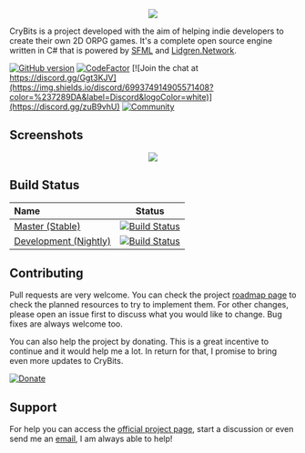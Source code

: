 <p align="center">
  <img src="https://camo.githubusercontent.com/28b7bc2cc8b19a661d442f25e2cc538071c2057b/687474703a2f2f696d673931302e696d616765736861636b2e75732f696d673931302f383237332f6b526d3561732e706e67">
</p>

CryBits is a project developed with the aim of helping indie developers to create their own 2D ORPG games. It's a complete open source engine written in C# that is powered by [SFML](https://github.com/SFML/SFML) and [Lidgren.Network](https://github.com/lidgren/lidgren-network-gen3).

[![GitHub version](https://d25lcipzij17d.cloudfront.net/badge.svg?id=gh&type=6&v=0.8.0&x2=0)](https://github.com/ricardodalarme/CryBits/releases/tag/0.8.0) [![CodeFactor](https://www.codefactor.io/repository/github/ricardodalarme/crybits/badge/development)](https://www.codefactor.io/repository/github/ricardodalarme/crybits/overview/development) [![Join the chat at https://discord.gg/Ggt3KJV](https://img.shields.io/discord/699374914905571408?color=%237289DA&label=Discord&logoColor=white)](https://discord.gg/zuB9vhU) [![Community](https://camo.githubusercontent.com/5801d7158bceb0aad21b8a8065e3159cf598c2ec/68747470733a2f2f696d672e736869656c64732e696f2f62616467652f436f6d6d756e6974792d417363656e73696f6e25323047616d652532304465762d6f72616e6765)](https://www.ascensiongamedev.com/topic/2588-c-crybits-v071/)  

## Screenshots
<p align="center">
  <img src="https://i.ibb.co/34rgmYm/Post.jpg">
</p>

## Build Status

| Name  | Status |
|:---|--------|
| [Master (Stable)](https://github.com/ricardodalarme/CryBits) | [![Build Status](https://github.com/ricardodalarme/CryBits/workflows/Master/badge.svg)](https://github.com/ricardodalarme/CryBits/actions) |
| [Development (Nightly)](https://github.com/ricardodalarme/CryBits/tree/Development) | [![Build Status](https://github.com/ricardodalarme/CryBits/workflows/Development/badge.svg)](https://github.com/ricardodalarme/CryBits/actions) |

## Contributing
Pull requests are very welcome. You can check the project [roadmap page](https://github.com/ricardodalarme/CryBits/projects/) to check the planned resources to try to implement them. For other changes, please open an issue first to discuss what you would like to change. Bug fixes are always welcome too.

You can also help the project by donating. This is a great incentive to continue and it would help me a lot. In return for that, I promise to bring even more updates to CryBits.

[![Donate](https://www.paypalobjects.com/en_US/i/btn/btn_donate_LG.gif)](https://www.paypal.com/cgi-bin/webscr?cmd=_s-xclick&hosted_button_id=8X5BJ9BRRALQE&source=url)

## Support
For help you can access the [official project page](https://www.ascensiongamedev.com/topic/2588-c-crybits-v060/), start a discussion or even send me an [email](ricardoweasley@hotmail.com), I am always able to help!
